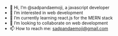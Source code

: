 - 👋 Hi, I’m @sadpandaemoji, a javascript developer
- 👀 I’m interested in web development
- 🌱 I’m currently learning react.js for the MERN stack
- 💞️ I’m looking to collaborate on web development
- 📫 How to reach me: sadpandaemoji@gmail.com

<!---
sadpandaemoji/sadpandaemoji is a ✨ special ✨ repository because its `README.md` (this file) appears on your GitHub profile.
You can click the Preview link to take a look at your changes.
--->
